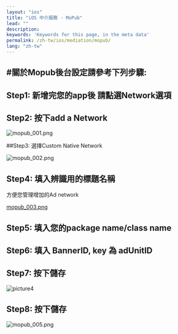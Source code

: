 ```yaml
---
layout: "ios"
title: "iOS 中介服務 - MoPub"
lead: ""
description: 
keywords: 'Keywords for this page, in the meta data'
permalink: /zh-tw/ios/mediation/mopub/
lang: "zh-tw"
---
```

#關於Mopub後台設定請參考下列步驟:
---
## Step1: 新增完您的app後 請點選Network選項

## Step2: 按下add a Network

![mopub_001.png]


##Step3: 選擇Custom Native Network

![mopub_002.png]


## Step4: 填入辨識用的標題名稱
方便您管理增加的Ad network

[mopub_003.png]


## Step5: 填入您的package name/class name

## Step6: 填入 BannerID, key 為 adUnitID

## Step7: 按下儲存

![picture4]


## Step8: 按下儲存

![mopub_005.png]




[mopub_001.png]: {{site.imgurl}}/Mopub_001.png
[mopub_002.png]: {{site.imgurl}}/Mopub_002.png
[mopub_003.png]: {{site.imgurl}}/Mopub_003.png
[picture4]: {{site.imgurl}}/Mopub_004-i.png
[mopub_005.png]: {{site.imgurl}}/Mopub_005.png
